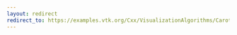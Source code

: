 ```yaml
---
layout: redirect
redirect_to: https://examples.vtk.org/Cxx/VisualizationAlgorithms/CarotidFlow/
---
```

